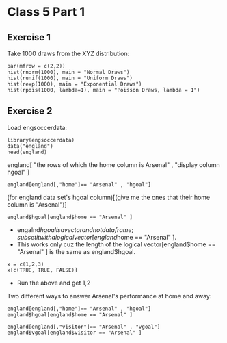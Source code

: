 # Class 5 Part 1
## Exercise 1 
Take 1000 draws from the XYZ distribution:
```
par(mfrow = c(2,2))
hist(rnorm(1000), main = "Normal Draws")
hist(runif(1000), main = "Uniform Draws")
hist(rexp(1000), main = "Exponential Draws")
hist(rpois(1000, lambda=1), main = "Poisson Draws, lambda = 1")
```
## Exercise 2
Load engsoccerdata:
```
library(engsoccerdata)
data("england")
head(england)
```

england[ "the rows of which the home column is Arsenal" , "display column hgoal" ]
```
england[england[,"home"]== "Arsenal" , "hgoal"]
```
(for england data set's hgoal column)[(give me the ones that their home column is "Arsenal")]
```
england$hgoal[england$home == "Arsenal" ]
```
+ engalnd$hgoal is a vector and not data frame ; subset it with a logical vector [england$home == "Arsenal" ].
+ This works only cuz the length of the logical vector[england$home == "Arsenal" ] is the same as england$hgoal.
```
x = c(1,2,3)
x[c(TRUE, TRUE, FALSE)]
```
+ Run the above and get 1,2

Two different ways to answer Arsenal's performance at home and away:
```
england[england[,"home"]== "Arsenal" , "hgoal"]
england$hgoal[england$home == "Arsenal" ]

england[england[,"visitor"]== "Arsenal" , "vgoal"]
england$vgoal[england$visitor == "Arsenal" ]
```
